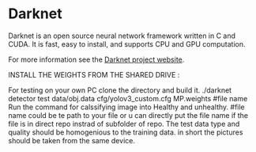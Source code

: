 # Darknet #
Darknet is an open source neural network framework written in C and CUDA. It is fast, easy to install, and supports CPU and GPU computation.

For more information see the [Darknet project website](http://pjreddie.com/darknet).

INSTALL THE WEIGHTS FROM THE SHARED DRIVE : 

For testing on your own PC clone the directory and build it. ./darknet detector test data/obj.data cfg/yolov3_custom.cfg MP.weights #file name Run the command for calssifying image into Healthy and unhealthy. #file name could be te path to your file or u can directly put the file name if the file is in direct repo instrad of subfolder of repo. The test data type and quality should be homogenious to the training data. in short the pictures should be taken from the same device.
